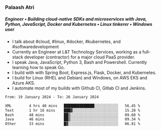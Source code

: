 ### Palaash Atri

##### Engineer • Building cloud-native SDKs and microservices with Java, Python, JavaScript, Docker and Kubernetes • Linux tinkerer • Windows user

- I talk about #cloud, #linux, #docker, #kubernetes, and #softwaredevelopment
- Currently an Engineer at L&T Technology Services, working as a full-stack developer (contractor) for a major cloud PaaS provider.
- I speak Java, JavaScript, Python 3, Bash and Powershell. Currently learning how to speak Go.
- I build with with Spring Boot, Express.js, Flask, Docker, and Kubernetes.
- I build for Linux (RHEL and Debian) and Windows, on AWS EKS and Azure AKS.
- I automate most of my builds with Github CI, Gitlab CI and Jenkins.

<!--
**palaashatri/palaashatri** is a ✨ _special_ ✨ repository because its `README.md` (this file) appears on your GitHub profile.

Here are some ideas to get you started:

- 🔭 I’m currently working on ...
- 🌱 I’m currently learning ...
- 👯 I’m looking to collaborate on ...
- 🤔 I’m looking for help with ...
- 💬 Ask me about ...
- 📫 How to reach me: ...
- 😄 Pronouns: ...
- ⚡ Fun fact: ...
-->

<!--START_SECTION:waka-->

```txt
From: 19 January 2024 - To: 26 January 2024

XML        4 hrs 40 mins   ██████████████░░░░░░░░░░░   56.45 %
Text       1 hr 16 mins    ███▓░░░░░░░░░░░░░░░░░░░░░   15.28 %
Bash       48 mins         ██▒░░░░░░░░░░░░░░░░░░░░░░   09.68 %
Java       46 mins         ██▒░░░░░░░░░░░░░░░░░░░░░░   09.34 %
Other      33 mins         █▓░░░░░░░░░░░░░░░░░░░░░░░   06.81 %
```

<!--END_SECTION:waka-->

